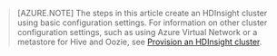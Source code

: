 
> [AZURE.NOTE] The steps in this article create an HDInsight cluster using basic configuration settings. For information on other cluster configuration settings, such as using Azure Virtual Network or a metastore for Hive and Oozie, see [Provision an HDInsight cluster](http://azure.microsoft.com/en-us/documentation/articles/hdinsight-provision-clusters/).

